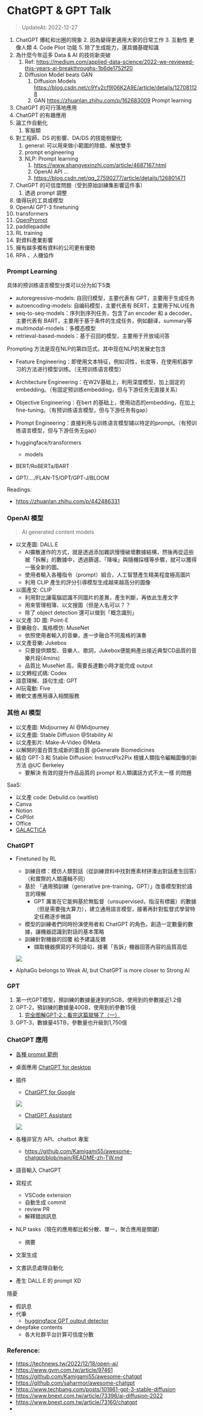 # ChatGPT & GPT Talk

> UpdateAt: 2022-12-27

1. ChatGPT 爆紅和出圈的現象
   2. 因為變得更適用大家的日常工作
   3. 互動性 更像人類
   4. Code Pliot 功能
   5. 除了生成能力，還具備基礎知識
2. 為什麼今年這多 Data & AI 的技術新突破
   1. Ref: https://medium.com/applied-data-science/2022-we-reviewed-this-years-ai-breakthroughs-1b6de1752f20
   2. Diffusion Model beats GAN 
      1. Diffusion Models https://blog.csdn.net/c9Yv2cf9I06K2A9E/article/details/127081128
      2. GAN https://zhuanlan.zhihu.com/p/162683009
      Prompt learning 
3. ChatGPT 的可行落地應用
4. ChatGPT 的有趣應用
5. 論工作自動化
   1. 客服類
6. 對工程師、DS 的影響、DA/DS 的技能樹變化
   1. general: 可以用來做小範圍的除錯、解放雙手
   2. prompt engineering
   3. NLP: Prompt learning
      1. https://www.shangyexinzhi.com/article/4687167.html
      2. OpenAI API ...
      3. https://blog.csdn.net/qq_27590277/article/details/126801471
7. ChatGPT 的可信度問題（受到原始訓練集影響這件事）
   1. 透過 prompt 調整
8.  值得玩的工具或模型
   1.  OpenAI GPT-3 finetuning
   2.  transformers
   3.  [OpenPrompt](https://github.com/thunlp/OpenPrompt)
   4.  paddlepaddle
   5.  RL training
9.  對資料產業影響
   1. 擁有越多獨有資料的公司更有優勢
   2. RPA 、人機協作


### Prompt Learning

具体的预训练语言模型分类可以分为如下5类
- autoregressive-models: 自回归模型，主要代表有 GPT，主要用于生成任务
- autoencoding-models: 自编码模型，主要代表有 BERT，主要用于NLU任务
- seq-to-seq-models：序列到序列任务，包含了an encoder 和 a decoder，主要代表有 BART，主要用于基于条件的生成任务，例如翻译，summary等
- multimodal-models：多模态模型
- retrieval-based-models：基于召回的模型，主要用于开放域问答

Prompting 方法是现在NLP的第四范式。其中现在NLP的发展史包含
- Feature Engineering：即使用文本特征，例如词性，长度等，在使用机器学习的方法进行模型训练。（无预训练语言模型）
- Architecture Engineering：在W2V基础上，利用深度模型，加上固定的embedding。（有固定预训练embedding，但与下游任务无直接关系）
- Objective Engineering：在bert 的基础上，使用动态的embedding，在加上fine-tuning。（有预训练语言模型，但与下游任务有gap）
- Prompt Engineering：直接利用与训练语言模型辅以特定的prompt。（有预训练语言模型，但与下游任务无gap）

- huggingface/transformers
  - models
- BERT/RoBERTa/BART
- GPT/..../FLAN-T5/OPT/GPT-J/BLOOM

Readings:
- https://zhuanlan.zhihu.com/p/442486331

### OpenAI 模型
> AI generated content models

- 以文產圖: DALL.E
  - AI擴散運作的方式，就是透過添加雜訊慢慢破壞數據結構，然後再從這些被「拆解」的數據中，透過篩選、「降噪」與隨機採樣等步驟，就可以獲得一張全新的圖。
  - 使用者輸入各種指令（prompt）組合，人工智慧產生精美程度極高圖片
  - 利用 CLIP 產生的評分引導模型生成越來越高分的圖像
- 以圖產文: CLIP
  - 利用對比讓電腦認識不同圖片的差異，產生判斷，再依此生產文字
  - 用來管理相簿、以文搜圖（但是人名可以？？
  - 除了 object detection 還可以做到「概念識別」
- 以文產 3D 圖: Point-E
- 音樂融合、風格模仿: MuseNet
  - 依照使用者輸入的音樂，進一步融合不同風格的演奏
- 以文產音樂: Jukebox
  - 只要提供類型、音樂人、歌詞，Jukebox便能夠產出接近典型CD品質的音樂片段(4mins)
  - 品質比 MuseNet 高，需要長達數小時才能完成 output
- 以文轉程式碼: Codex
- 語意理解、語句生成: GPT
- AI玩電動: Five
- 微軟文書應用導入相關服務

### 其他 AI 模型
- 以文產圖: Midjourney AI @Midjourney
- 以文產圖: Stable Diffusion @Stability AI
- 以文產影片: Make-A-Video @Meta
- 以解開的蛋白質生成新的蛋白質 @Generate Biomedicines
- 結合 GPT-3 和 Stable Diffusion: InstructPix2Pix 根據人類指令編輯圖像的新方法 @UC Berkeley
  - 要解決 有效的提升作品品質的 prompt 和人類講話方式不太一樣 的問題

SaaS: 
- 以文產 code: Debuild.co (waitlist)
- Canva
- Notion
- CoPilot
- Office
- [GALACTICA](https://galactica.org/explore/)

### ChatGPT 

- Finetuned by RL
  - 訓練目標：模仿人類對話（從訓練資料中找對應素材拼湊出對話產生回答）（和實際的人類邏輯不同）
  - 基於 「通用預訓練（generative pre-training，GPT）」改善模型對於語言的理解
    - GPT 厲害在它能夠基於無監督（unsupervised，指沒有標籤）的數據（但是需要強大算力），建立通用語言模型，接著再針對監督式學習特定任務逐步微調
  - 模型的訓練者們同時扮演使用者和 ChatGPT 的角色，創造一定數量的數據，讓機器認識到對話的基本策略
  - 訓練針對機器的回覆 給予建議反饋
    - 擷取機器撰寫的不同語句，接著「告訴」機器回答內容的品質高低
      
   ![](https://imgs.gvm.com.tw/upload/gallery/20221210/125989.jpg)

- AlphaGo belongs to Weak AI, but ChatGPT is more closer to Strong AI

### GPT
1. 第一代GPT模型，預訓練的數據量達到約5GB，使用到的參數接近1.2億
2. GPT-2，預訓練的數據量40GB，使用到的參數15億
   1. [完全图解GPT-2：看完这篇就够了（一）](https://www.jiqizhixin.com/articles/2019-09-03-14)
3. GPT-3，數據量45TB，參數量也升級到1,750億


### ChatGPT 應用
- [各種 prompt 範例](https://github.com/PlexPt/awesome-chatgpt-prompts-zh)
- 桌面應用 [ChatGPT for desktop](https://github.com/vincelwt/chatgpt-mac)
- 插件
  - [ChatGPT for Google](https://chrome.google.com/webstore/detail/chatgpt-for-google/jgjaeacdkonaoafenlfkkkmbaopkbilf)

  ![](https://i.imgur.com/onymYYG.png)

  - [ChatGPT Assistant](https://chrome.google.com/webstore/detail/chatgpt-assistant/kldepdcdedfibmjnggmolhffdddbphjg/related)

  ![](https://i.imgur.com/JwM2Rmx.png)
- 各種非官方 API、chatbot 專案
  - https://github.com/Kamigami55/awesome-chatgpt/blob/main/README-zh-TW.md
- 語音輸入 ChatGPT
- 寫程式
  - VSCode extension
  - 自動生成 commit
  - review PR
  - 解釋錯誤訊息
- NLP tasks（現在的應用都比較分散、單一，聚合應用是關鍵）
  - 摘要
- 文案生成
- 文書訊息處理自動化
- 產生 DALL.E 的 prompt XD


隱憂
- 假訊息
- 代筆
  - [huggingface GPT output detector](https://huggingface.co/openai-detector/)
- deepfake contents
  - 各大社群平台計算可信度分數


### Reference:

- https://technews.tw/2022/12/18/open-ai/
- https://www.gvm.com.tw/article/97461
- https://github.com/Kamigami55/awesome-chatgpt
- https://github.com/saharmor/awesome-chatgpt
- https://www.techbang.com/posts/101861-gpt-3-stable-diffusion
- https://www.bnext.com.tw/article/73396/ai-diffusion-2022
- https://www.bnext.com.tw/article/73160/chatgpt
- 